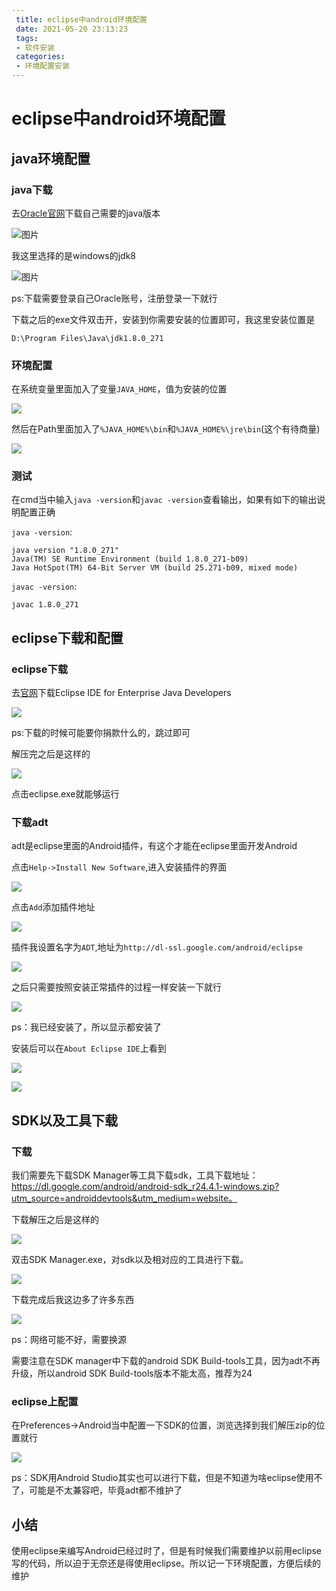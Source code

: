 ```yaml
---
 title: eclipse中android环境配置 
 date: 2021-05-20 23:13:23 
 tags: 
 - 软件安装
 categories:
 - 环境配置安装
---
```

# eclipse中android环境配置

## java环境配置

### java下载

去[Oracle官网](https://www.oracle.com/java/technologies/javase-downloads.html)下载自己需要的java版本

<!--more-->

![图片](https://cdn.jsdelivr.net/gh/bugcat9/blog-image-bed@main/android/企业微信截图_16104173834716.png)

我这里选择的是windows的jdk8

![图片](https://cdn.jsdelivr.net/gh/bugcat9/blog-image-bed@main/android/企业微信截图_16104172348073.png)

ps:下载需要登录自己Oracle账号，注册登录一下就行

下载之后的exe文件双击开，安装到你需要安装的位置即可，我这里安装位置是

`D:\Program Files\Java\jdk1.8.0_271`

### 环境配置

在系统变量里面加入了变量`JAVA_HOME`，值为安装的位置

![](https://cdn.jsdelivr.net/gh/bugcat9/blog-image-bed@main/android/image-20210113195035403.png)

然后在Path里面加入了`%JAVA_HOME%\bin`和`%JAVA_HOME%\jre\bin`(这个有待商量)

![](https://cdn.jsdelivr.net/gh/bugcat9/blog-image-bed@main/android/image-20210113195354124.png)

### 测试

在cmd当中输入`java -version`和`javac -version`查看输出，如果有如下的输出说明配置正确

`java -version`:

```
java version "1.8.0_271"
Java(TM) SE Runtime Environment (build 1.8.0_271-b09)
Java HotSpot(TM) 64-Bit Server VM (build 25.271-b09, mixed mode)
```

`javac -version`:

```
javac 1.8.0_271
```

## eclipse下载和配置

### eclipse下载

去[官网](https://www.eclipse.org/downloads/packages/)下载Eclipse IDE for Enterprise Java Developers

![](https://cdn.jsdelivr.net/gh/bugcat9/blog-image-bed@main/eclipse/企业微信截图_16107116328073-1610711653956.png)

ps:下载的时候可能要你捐款什么的，跳过即可

解压完之后是这样的

![](https://cdn.jsdelivr.net/gh/bugcat9/blog-image-bed@main/eclipse/企业微信截图_16111073888073.png)

点击eclipse.exe就能够运行

### 下载adt

adt是eclipse里面的Android插件，有这个才能在eclipse里面开发Android

点击`Help->Install New Software`,进入安装插件的界面

![](https://cdn.jsdelivr.net/gh/bugcat9/blog-image-bed@main/eclipse/image-20210120095351409.png)

点击`Add`添加插件地址

![](https://cdn.jsdelivr.net/gh/bugcat9/blog-image-bed@main/eclipse/企业微信截图_16111078194716.png)

插件我设置名字为`ADT`,地址为`http://dl-ssl.google.com/android/eclipse`

![](https://cdn.jsdelivr.net/gh/bugcat9/blog-image-bed@main/eclipse/image-20210120095943961.png)

之后只需要按照安装正常插件的过程一样安装一下就行

![](https://cdn.jsdelivr.net/gh/bugcat9/blog-image-bed@main/eclipse/image-20210120100225418.png)

ps：我已经安装了，所以显示都安装了

安装后可以在`About Eclipse IDE`上看到

![](https://cdn.jsdelivr.net/gh/bugcat9/blog-image-bed@main/eclipse/image-20210120163100705.png)

![](https://cdn.jsdelivr.net/gh/bugcat9/blog-image-bed@main/eclipse/image-20210120163135222.png)

## SDK以及工具下载

### 下载

我们需要先下载SDK Manager等工具下载sdk，工具下载地址：https://dl.google.com/android/android-sdk_r24.4.1-windows.zip?utm_source=androiddevtools&utm_medium=website。

下载解压之后是这样的

![](https://cdn.jsdelivr.net/gh/bugcat9/blog-image-bed@main/eclipse/image-20210120164312559.png)

双击SDK Manager.exe，对sdk以及相对应的工具进行下载。

![](https://cdn.jsdelivr.net/gh/bugcat9/blog-image-bed@main/eclipse/image-20210120164715178.png)

下载完成后我这边多了许多东西

![](https://cdn.jsdelivr.net/gh/bugcat9/blog-image-bed@main/eclipse/image-20210120164747825.png)

ps：网络可能不好，需要换源

需要注意在SDK manager中下载的android SDK Build-tools工具，因为adt不再升级，所以android SDK Build-tools版本不能太高，推荐为24

### eclipse上配置

在Preferences->Android当中配置一下SDK的位置，浏览选择到我们解压zip的位置就行

![](https://cdn.jsdelivr.net/gh/bugcat9/blog-image-bed@main/eclipse/企业微信截图_16111325677086.png)

ps：SDK用Android Studio其实也可以进行下载，但是不知道为啥eclipse使用不了，可能是不太兼容吧，毕竟adt都不维护了

## 小结

使用eclipse来编写Android已经过时了，但是有时候我们需要维护以前用eclipse写的代码，所以迫于无奈还是得使用eclipse。所以记一下环境配置，方便后续的维护